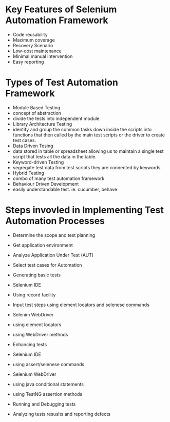 # Key Features of Selenium Automation Framework

- Code reusability
- Maximum coverage
- Recovery Scenario
- Low-cost maintenance
- Minimal manual intervention
- Easy reporting

# Types of Test Automation Framework

- Module Based Testing
- concept of abstraction
- divide the tests into independent module
- Library Architecture Testing
- identify and group the common tasks down inside the scripts into functions that then called by the main test scripts or the driver to create test cases.
- Data Driven Tesing
- data stored in table or spreadsheet allowing us to maintain a single test script that tests all the data in the table.
- Keyword-driven Testing
- segregate test data from test scripts they are connected by keywords.
- Hybrid Testing
- combo of many test automation framework
- Behaviour Driven Development
- easily understandable test. ie. cucumber, behave

# Steps invovled in Implementing Test Automation Processes

- Determine the scope and test planning
- Get application environment
- Analyze Application Under Test (AUT)
- Select test cases for Automation

- Generating basic tests
- Selenium IDE
- Using record facility
- Input test steps using element locators and selenese commands
- Selenim WebDriver
- using element locators
- using WebDriver methods

- Enhancing tests
- Selenium IDE
- using assert/selenese commands
- Selenium WebDriver
- using java conditional statements
- using TestNG assertion methods

- Running and Debugging tests

- Analyzing tests resuslts and reporting defects
